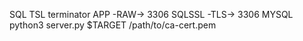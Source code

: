 SQL TSL terminator 
APP -RAW-> 3306 SQLSSL -TLS-> 3306 MYSQL
python3 server.py $TARGET /path/to/ca-cert.pem